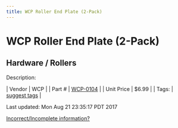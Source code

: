 ```yaml
---
title: WCP Roller End Plate (2-Pack)
---
```


# WCP Roller End Plate (2-Pack)
## Hardware / Rollers
Description: 	 

| Vendor | WCP | 
| Part # | [WCP-0104](http://www.wcproducts.net/WCP-0104) | 
| Unit Price | $6.99 | 
| Tags: | [suggest tags](https://docs.google.com/forms/d/e/1FAIpQLSeWyY8v3RgOty-MyWmh9U0iivNYN_molChYyS-0U-o-kOAv_g/viewform) | 

Last updated: Mon Aug 21 23:35:17 PDT 2017

 [Incorrect/Incomplete information?](https://docs.google.com/forms/d/e/1FAIpQLSeWyY8v3RgOty-MyWmh9U0iivNYN_molChYyS-0U-o-kOAv_g/viewform)